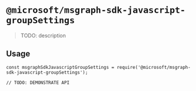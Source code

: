 # `@microsoft/msgraph-sdk-javascript-groupSettings`

> TODO: description

## Usage

```
const msgraphSdkJavascriptGroupSettings = require('@microsoft/msgraph-sdk-javascript-groupSettings');

// TODO: DEMONSTRATE API
```
